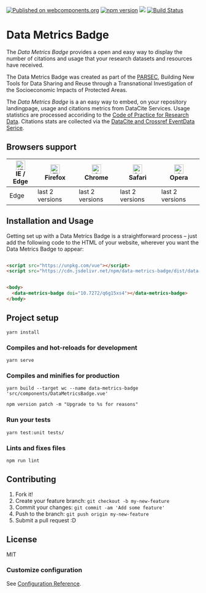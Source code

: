 
[![Published on webcomponents.org](https://img.shields.io/badge/webcomponents.org-published-blue.svg)](https://www.webcomponents.org/element/datacite/data-metrics-badge)
[![npm version](https://badge.fury.io/js/data-metrics-badge.svg)](https://badge.fury.io/js/data-metrics-badge)
[![](https://data.jsdelivr.com/v1/package/npm/data-metrics-badge/badge)](https://www.jsdelivr.com/package/npm/data-metrics-badge)
[![Build Status](https://travis-ci.org/datacite/spitz.svg?branch=master)](https://travis-ci.org/datacite/spitz)

# Data Metrics Badge

The *Data Metrics Badge*  provides a open and easy way to display the number of citations and usage that your research datasets and resources have received. 

The Data Metrics Badge was created as part of the [PARSEC](http://www.belmontforum.org/projects/4057/), Building New Tools for Data Sharing and Reuse through a Transnational Investigation of the Socioeconomic Impacts of Protected Areas. 

The *Data Metrics Badge* is a an easy way to embed, on your repository landingpage, usage and citations metrics from DataCite Services. Usage statistics are processed accoriding to the [Code of Practice for Research Data](https://www.projectcounter.org/code-practice-research-data/). Citations stats are collected via the [DataCite and Crossref EventData Serice](https://blog.datacite.org/are-your-data-being-used-event-data-has-the-answer/). 


## Browsers support

| [<img src="https://raw.githubusercontent.com/alrra/browser-logos/master/src/edge/edge_48x48.png" alt="IE / Edge" width="24px" height="24px" />](http://godban.github.io/browsers-support-badges/)</br>IE / Edge | [<img src="https://raw.githubusercontent.com/alrra/browser-logos/master/src/firefox/firefox_48x48.png" alt="Firefox" width="24px" height="24px" />](http://godban.github.io/browsers-support-badges/)</br>Firefox | [<img src="https://raw.githubusercontent.com/alrra/browser-logos/master/src/chrome/chrome_48x48.png" alt="Chrome" width="24px" height="24px" />](http://godban.github.io/browsers-support-badges/)</br>Chrome | [<img src="https://raw.githubusercontent.com/alrra/browser-logos/master/src/safari/safari_48x48.png" alt="Safari" width="24px" height="24px" />](http://godban.github.io/browsers-support-badges/)</br>Safari | [<img src="https://raw.githubusercontent.com/alrra/browser-logos/master/src/opera/opera_48x48.png" alt="Opera" width="24px" height="24px" />](http://godban.github.io/browsers-support-badges/)</br>Opera |
| --------- | --------- | --------- | --------- | --------- |
| Edge| last 2 versions| last 2 versions| last 2 versions| last 2 versions


## Installation and Usage

Getting set up with a Data Metrics Badge is a straightforward process – just add the following code to the HTML of your website, wherever you want the Data Metrics Badge to appear:


```html

<script src="https://unpkg.com/vue"></script>
<script src="https://cdn.jsdelivr.net/npm/data-metrics-badge/dist/data-metrics-badge.min.js"></script>


<body>
  <data-metrics-badge doi="10.7272/q6g15xs4"></data-metrics-badge>
</body>


```

## Project setup
```
yarn install
```

### Compiles and hot-reloads for development
```
yarn serve
```

### Compiles and minifies for production
```
yarn build --target wc --name data-metrics-badge 'src/components/DataMetricsBadge.vue'

npm version patch -m "Upgrade to %s for reasons"
```

### Run your tests
```
yarn test:unit tests/
```

### Lints and fixes files
```
npm run lint
```


## Contributing

1. Fork it!
2. Create your feature branch: `git checkout -b my-new-feature`
3. Commit your changes: `git commit -am 'Add some feature'`
4. Push to the branch: `git push origin my-new-feature`
5. Submit a pull request :D

## License

MIT

### Customize configuration
See [Configuration Reference](https://cli.vuejs.org/config/).
